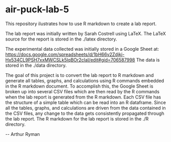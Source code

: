 # air-puck-lab-5

This repository ilustrates how to use R markdown to create a lab report.

The lab report was initially written by Sarah Costrell using LaTeX.
The LaTeX source for the report is stored in the ./latex directory.

The experimental data collected was initially stored in a Google Sheet at:
https://docs.google.com/spreadsheets/d/1bH66v2Zdjkj-Hx534CL9PSH7xxMWCSLk5lqBOr2claI/edit#gid=706587998
The data is stored in the ./data directory.

The goal of this project is to convert the lab report to R markdown
and generate all tables, graphs, and calculations using R commands embedded in the R markdown document.
To accomplish this, the Google Sheet is broken up into several CSV files which are then read by the R commands
when the lab report is generated from the R markdown.
Each CSV file has the structure of a simple table which can be read into an R dataframe.
Since all the tables, graphs, and calculations are driven from the data contained in the CSV files, any change to the
data gets consistently propagated through the lab report.
The R markdown for the lab report is stored in the ./R directory.

-- Arthur Ryman

